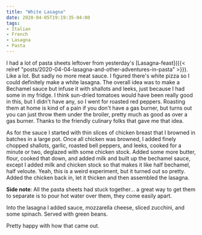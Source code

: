 ```yaml
---
title: "White Lasagna"
date: 2020-04-05T19:19:35-04:00
tags:
- Italian
- French
- Lasagna
- Pasta
---
```


I had a lot of pasta sheets leftover from yesterday's [Lasagna-feast]({{< relref "posts/2020-04-04-lasagna-and-other-adventures-in-pasta" >}}). Like a lot. But sadly no more meat sauce. I figured there's white pizza so I could definitely make a white lasagna. The overall idea was to make a Bechamel sauce but infuse it with shallots and leeks, just because I had some in my fridge. I think sun-dried  tomatoes would have been really good in this, but I didn't have any, so I went for roasted red peppers. Roasting them at home is kind of a pain if you don't have a gas burner, but turns out you can just throw them under the broiler, pretty much as good as over a gas burner. Thanks to the friendly culinary folks that gave me that idea.

As for the sauce I started with thin slices of chicken breast that I browned in batches in a large pot. Once all chicken was browned, I added finely chopped shallots, garlic, roasted bell peppers, and leeks, cooked for a minute or two, deglazed with some chicken stock. Added some more butter, flour, cooked that down, and added milk and built up the bechamel sauce, except I added milk and chicken stock so that makes it like half bechamel, half veloute. Yeah, this is a weird experiment, but it turned out so pretty. Added the chicken back in, let it thicken and then assembled the lasagna.

**Side note**: All the pasta sheets had stuck together... a great way to get them to separate is to pour hot water over them, they come easily apart.

Into the lasagna I added sauce, mozzarella cheese, sliced zucchini, and some spinach. Served with green beans.

Pretty happy with how that came out.

